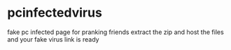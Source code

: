 # pcinfectedvirus
fake pc infected page for pranking friends
extract the zip and host the files  and your fake virus link is ready
